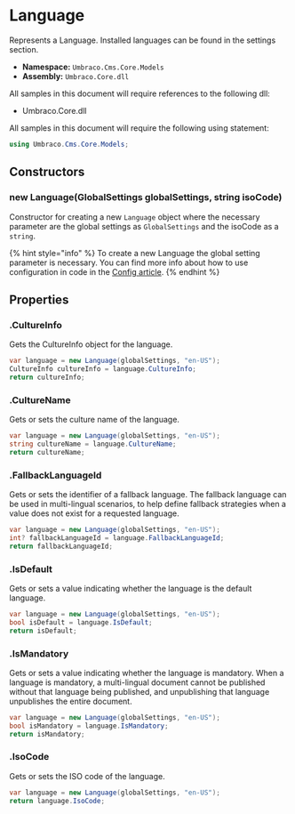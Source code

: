 # Language

Represents a Language. Installed languages can be found in the settings section.

* **Namespace:** `Umbraco.Cms.Core.Models`
* **Assembly:** `Umbraco.Core.dll`

All samples in this document will require references to the following dll:

* Umbraco.Core.dll

All samples in this document will require the following using statement:

```csharp
using Umbraco.Cms.Core.Models;
```

## Constructors

### new Language(GlobalSettings globalSettings, string isoCode)

Constructor for creating a new `Language` object where the necessary parameter are the global settings as `GlobalSettings` and the isoCode as a `string`.

{% hint style="info" %}
To create a new Language the global setting parameter is necessary. You can find more info about how to use configuration in code in the [Config article](../../configuration/#reading-configuration-in-code).
{% endhint %}

## Properties

### .CultureInfo

Gets the CultureInfo object for the language.

```csharp
var language = new Language(globalSettings, "en-US");
CultureInfo cultureInfo = language.CultureInfo;
return cultureInfo;
```

### .CultureName

Gets or sets the culture name of the language.

```csharp
var language = new Language(globalSettings, "en-US");
string cultureName = language.CultureName;
return cultureName;
```

### .FallbackLanguageId

Gets or sets the identifier of a fallback language. The fallback language can be used in multi-lingual scenarios, to help define fallback strategies when a value does not exist for a requested language.

```csharp
var language = new Language(globalSettings, "en-US");
int? fallbackLanguageId = language.FallbackLanguageId;
return fallbackLanguageId;
```

### .IsDefault

Gets or sets a value indicating whether the language is the default language.

```csharp
var language = new Language(globalSettings, "en-US");
bool isDefault = language.IsDefault;
return isDefault;
```

### .IsMandatory

Gets or sets a value indicating whether the language is mandatory. When a language is mandatory, a multi-lingual document cannot be published without that language being published, and unpublishing that language unpublishes the entire document.

```csharp
var language = new Language(globalSettings, "en-US");
bool isMandatory = language.IsMandatory;
return isMandatory;
```

### .IsoCode

Gets or sets the ISO code of the language.

```csharp
var language = new Language(globalSettings, "en-US");
return language.IsoCode;
```
